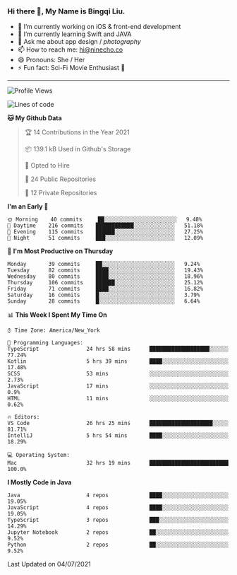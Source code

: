 ### Hi there 👋, My Name is Bingqi Liu.

- 🔭 I’m currently working on iOS & front-end development
- 🌱 I’m currently learning Swift and JAVA
- 💬 Ask me about app design / *photography*
- 📫 How to reach me: hi@ninecho.co
- 😄 Pronouns: She / Her
- ⚡ Fun fact: Sci-Fi Movie Enthusiast 🚀

---

<!--START_SECTION:waka-->
![Profile Views](http://img.shields.io/badge/Profile%20Views-0-blue)

![Lines of code](https://img.shields.io/badge/From%20Hello%20World%20I%27ve%20Written-3.0%20million%20lines%20of%20code-blue)

**🐱 My Github Data** 

> 🏆 14 Contributions in the Year 2021
 > 
> 📦 139.1 kB Used in Github's Storage 
 > 
> 💼 Opted to Hire
 > 
> 📜 24 Public Repositories 
 > 
> 🔑 12 Private Repositories  
 > 
**I'm an Early 🐤** 

```text
🌞 Morning    40 commits     ██░░░░░░░░░░░░░░░░░░░░░░░   9.48% 
🌆 Daytime    216 commits    ████████████░░░░░░░░░░░░░   51.18% 
🌃 Evening    115 commits    ██████░░░░░░░░░░░░░░░░░░░   27.25% 
🌙 Night      51 commits     ███░░░░░░░░░░░░░░░░░░░░░░   12.09%

```
📅 **I'm Most Productive on Thursday** 

```text
Monday       39 commits     ██░░░░░░░░░░░░░░░░░░░░░░░   9.24% 
Tuesday      82 commits     ████░░░░░░░░░░░░░░░░░░░░░   19.43% 
Wednesday    80 commits     ████░░░░░░░░░░░░░░░░░░░░░   18.96% 
Thursday     106 commits    ██████░░░░░░░░░░░░░░░░░░░   25.12% 
Friday       71 commits     ████░░░░░░░░░░░░░░░░░░░░░   16.82% 
Saturday     16 commits     █░░░░░░░░░░░░░░░░░░░░░░░░   3.79% 
Sunday       28 commits     █░░░░░░░░░░░░░░░░░░░░░░░░   6.64%

```


📊 **This Week I Spent My Time On** 

```text
⌚︎ Time Zone: America/New_York

💬 Programming Languages: 
TypeScript               24 hrs 58 mins      ███████████████████░░░░░░   77.24% 
Kotlin                   5 hrs 39 mins       ████░░░░░░░░░░░░░░░░░░░░░   17.48% 
SCSS                     53 mins             ░░░░░░░░░░░░░░░░░░░░░░░░░   2.73% 
JavaScript               17 mins             ░░░░░░░░░░░░░░░░░░░░░░░░░   0.9% 
HTML                     11 mins             ░░░░░░░░░░░░░░░░░░░░░░░░░   0.62%

🔥 Editors: 
VS Code                  26 hrs 25 mins      ████████████████████░░░░░   81.71% 
IntelliJ                 5 hrs 54 mins       ████░░░░░░░░░░░░░░░░░░░░░   18.29%

💻 Operating System: 
Mac                      32 hrs 19 mins      █████████████████████████   100.0%

```

**I Mostly Code in Java** 

```text
Java                     4 repos             ████░░░░░░░░░░░░░░░░░░░░░   19.05% 
JavaScript               4 repos             ████░░░░░░░░░░░░░░░░░░░░░   19.05% 
TypeScript               3 repos             ███░░░░░░░░░░░░░░░░░░░░░░   14.29% 
Jupyter Notebook         2 repos             ██░░░░░░░░░░░░░░░░░░░░░░░   9.52% 
Python                   2 repos             ██░░░░░░░░░░░░░░░░░░░░░░░   9.52%

```



 Last Updated on 04/07/2021
<!--END_SECTION:waka-->
